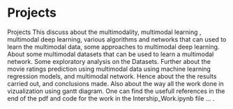 # Projects
Projects
This discuss about the multimodality, multimodal learning , multimodal deep
learning, various algorithms and networks that can used to learn the multimodal data, some
approaches to multimodal deep learning. About some multimodal datasets that can be used
to learn a multimodal network. Some exploratory analysis on the Datasets. Further about the
movie ratings prediction using multimodal data using machine learning regression models,
and multimodal network. Hence about the the results carried out, and conclusions made.
Also about the way all the work done in vizualization using gantt diagram. One can find
the usefull references in the end of the pdf and code for the work in the Intership_Work.ipynb file ... . 
